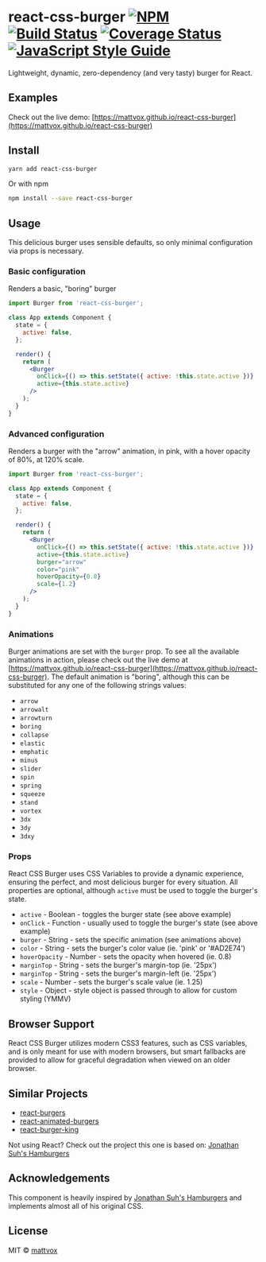 # react-css-burger [![NPM](https://img.shields.io/npm/v/react-css-burger.svg)](https://www.npmjs.com/package/react-css-burger) [![Build Status](https://travis-ci.org/mattvox/react-css-burger.svg?branch=master)](https://travis-ci.org/mattvox/react-css-burger) [![Coverage Status](https://coveralls.io/repos/github/mattvox/react-css-burger/badge.svg?branch=master)](https://coveralls.io/github/mattvox/react-css-burger?branch=master) [![JavaScript Style Guide](https://img.shields.io/badge/code_style-standard-brightgreen.svg)](https://standardjs.com)

Lightweight, dynamic, zero-dependency (and very tasty) burger for React.

## Examples

Check out the live demo: [https://mattvox.github.io/react-css-burger](https://mattvox.github.io/react-css-burger)

## Install

```bash
yarn add react-css-burger
```

Or with npm

```bash
npm install --save react-css-burger
```

## Usage

This delicious burger uses sensible defaults, so only minimal configuration via props is necessary.

### Basic configuration

Renders a basic, "boring" burger

```jsx
import Burger from 'react-css-burger';

class App extends Component {
  state = {
    active: false,
  };

  render() {
    return (
      <Burger
        onClick={() => this.setState({ active: !this.state.active })}
        active={this.state.active}
      />
    );
  }
}
```

### Advanced configuration

Renders a burger with the "arrow" animation, in pink, with a hover opacity of 80%, at 120% scale.

```jsx
import Burger from 'react-css-burger';

class App extends Component {
  state = {
    active: false,
  };

  render() {
    return (
      <Burger
        onClick={() => this.setState({ active: !this.state.active })}
        active={this.state.active}
        burger="arrow"
        color="pink"
        hoverOpacity={0.8}
        scale={1.2}
      />
    );
  }
}
```

### Animations

Burger animations are set with the `burger` prop. To see all the available animations in action, please check out the live demo at [https://mattvox.github.io/react-css-burger](https://mattvox.github.io/react-css-burger). The default animation is "boring", although this can be substituted for any one of the following strings values:

* `arrow`
* `arrowalt`
* `arrowturn`
* `boring`
* `collapse`
* `elastic`
* `emphatic`
* `minus`
* `slider`
* `spin`
* `spring`
* `squeeze`
* `stand`
* `vortex`
* `3dx`
* `3dy`
* `3dxy`

### Props

React CSS Burger uses CSS Variables to provide a dynamic experience, ensuring the perfect, and most delicious burger for every situation. All properties are optional, although `active` must be used to toggle the burger's state.

* `active` - Boolean - toggles the burger state (see above example)
* `onClick` - Function - usually used to toggle the burger's state (see above example)
* `burger` - String - sets the specific animation (see animations above)
* `color` - String - sets the burger's color value (ie. 'pink' or '#AD2E74')
* `hoverOpacity` - Number - sets the opacity when hovered (ie. 0.8)
* `marginTop` - String - sets the burger's margin-top (ie. '25px')
* `marginTop` - String - sets the burger's margin-left (ie. '25px')
* `scale` - Number - sets the burger's scale value (ie. 1.25)
* `style` - Object - style object is passed through to allow for custom styling (YMMV)

## Browser Support

React CSS Burger utilizes modern CSS3 features, such as CSS variables, and is only meant for use with modern browsers, but smart fallbacks are provided to allow for graceful degradation when viewed on an older browser.

## Similar Projects

* [react-burgers](https://www.npmjs.com/package/react-burgers)
* [react-animated-burgers](https://www.npmjs.com/package/react-animated-burgers)
* [react-burger-king](https://www.npmjs.com/package/react-burger-king)

Not using React? Check out the project this one is based on: [Jonathan Suh's Hamburgers](https://jonsuh.com/hamburgers/)

## Acknowledgements

This component is heavily inspired by [Jonathan Suh's Hamburgers](https://jonsuh.com/hamburgers/) and implements almost all of his original CSS.

## License

MIT © [mattvox](https://github.com/mattvox)
